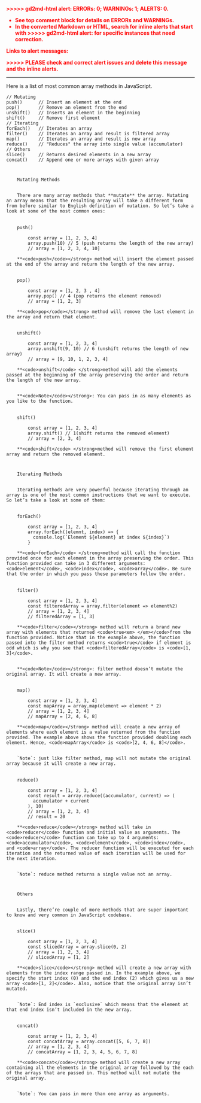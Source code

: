 <!-- Output copied to clipboard! -->

<!-----
NEW: Check the "Suppress top comment" option to remove this info from the output.

Conversion time: 0.477 seconds.


Using this Markdown file:

1. Paste this output into your source file.
2. See the notes and action items below regarding this conversion run.
3. Check the rendered output (headings, lists, code blocks, tables) for proper
   formatting and use a linkchecker before you publish this page.

Conversion notes:

* Docs to Markdown version 1.0β30
* Thu Jul 15 2021 01:06:27 GMT-0700 (PDT)
* Source doc: Untitled document

WARNING:
You have 3 H1 headings. You may want to use the "H1 -> H2" option to demote all headings by one level.

----->


<p style="color: red; font-weight: bold">>>>>>  gd2md-html alert:  ERRORs: 0; WARNINGs: 1; ALERTS: 0.</p>
<ul style="color: red; font-weight: bold"><li>See top comment block for details on ERRORs and WARNINGs. <li>In the converted Markdown or HTML, search for inline alerts that start with >>>>>  gd2md-html alert:  for specific instances that need correction.</ul>

<p style="color: red; font-weight: bold">Links to alert messages:</p>
<p style="color: red; font-weight: bold">>>>>> PLEASE check and correct alert issues and delete this message and the inline alerts.<hr></p>


Here is a list of most common array methods in JavaScript.


```
// Mutating
push()      // Insert an element at the end
pop()       // Remove an element from the end
unshift()   // Inserts an element in the beginning
shift()     // Remove first element
// Iterating
forEach()   // Iterates an array
filter()    // Iterates an array and result is filtered array
map()       // Iterates an array and result is new array
reduce()    // "Reduces" the array into single value (accumulator)
// Others
slice()     // Returns desired elements in a new array
concat()    // Append one or more arrays with given array
```



# 
        Mutating Methods


        There are many array methods that **mutate** the array. Mutating an array means that the resulting array will take a different form from before similar to English definition of mutation. So let’s take a look at some of the most common ones:


## 
        push()


```
        const array = [1, 2, 3, 4]
        array.push(10) // 5 (push returns the length of the new array)
        // array = [1, 2, 3, 4, 10]
```



        **<code>push</code></strong> method will insert the element passed at the end of the array and return the length of the new array.


## 
        pop()


```
        const array = [1, 2, 3 , 4]
        array.pop() // 4 (pop returns the element removed)
        // array = [1, 2, 3]
```



        **<code>pop</code></strong> method will remove the last element in the array and return that element.


## 
        unshift()


```
        const array = [1, 2, 3, 4]
        array.unshift(9, 10) // 6 (unshift returns the length of new array)
        // array = [9, 10, 1, 2, 3, 4]
```



        **<code>unshift</code> </strong>method will add the elements passed at the beginning of the array preserving the order and return the length of the new array.


        **<code>Note</code></strong>: You can pass in as many elements as you like to the function.


## 
        shift()


```
        const array = [1, 2, 3, 4]
        array.shift() // 1(shift returns the removed element)
        // array = [2, 3, 4]
```



        **<code>shift</code> </strong>method will remove the first element array and return the removed element.


# 
        Iterating Methods


        Iterating methods are very powerful because iterating through an array is one of the most common instructions that we want to execute. So let’s take a look at some of them:


## 
        forEach()


```
        const array = [1, 2, 3, 4]
        array.forEach((elemnt, index) => {
          console.log(`Element ${element} at index ${index}`)
        }
```



        **<code>forEach</code> </strong>method will call the function provided once for each element in the array preserving the order. This function provided can take in 3 different arguments: <code>element</code>, <code>index</code>, <code>array</code>. Be sure that the order in which you pass these parameters follow the order.


## 
        filter()


```
        const array = [1, 2, 3, 4]
        const filteredArray = array.filter(element => element%2)
        // array = [1, 2, 3, 4]
        // filteredArray = [1, 3]
```



        **<code>filter</code></strong> method will return a brand new array with elements that returned <code>true<em> </em></code>from the function provided. Notice that in the example above, the function passed into the filter method returns <code>true</code> if element is odd which is why you see that <code>filteredArray</code> is <code>[1, 3]</code>.


        **<code>Note</code></strong>: filter method doesn’t mutate the original array. It will create a new array.


## 
        map()


```
        const array = [1, 2, 3, 4]
        const mapArray = array.map(element => element * 2)
        // array = [1, 2, 3, 4]
        // mapArray = [2, 4, 6, 8]
```



        **<code>map</code></strong> method will create a new array of elements where each element is a value returned from the function provided. The example above shows the function provided doubling each element. Hence, <code>mapArray</code> is <code>[2, 4, 6, 8]</code>.


        `Note`: just like filter method, map will not mutate the original array because it will create a new array.


## 
        reduce()


```
        const array = [1, 2, 3, 4]
        const result = array.reduce((accumulator, current) => (
          accumulator + current
        ), 10)
        // array = [1, 2, 3, 4]
        // result = 20
```



        **<code>reduce</code></strong> method will take in <code>reducer</code> function and initial value as arguments. The <code>reducer</code> function can take up to 4 arguments: <code>accumulator</code>, <code>element</code>, <code>index</code>, and <code>array</code>. The reducer function will be executed for each iteration and the returned value of each iteration will be used for the next iteration.


        `Note`: reduce method returns a single value not an array.


# 
        Others


        Lastly, there’re couple of more methods that are super important to know and very common in JavaScript codebase.


## 
        slice()


```
        const array = [1, 2, 3, 4]
        const slicedArray = array.slice(0, 2)
        // array = [1, 2, 3, 4]
        // slicedArray = [1, 2]
```



        **<code>slice</code></strong> method will create a new array with elements from the index range passed in. In the example above, we specify the start index (0) and the end index (2) which gives us a new array <code>[1, 2]</code>. Also, notice that the original array isn’t mutated.


        `Note`: End index is `exclusive` which means that the element at that end index isn’t included in the new array.


## 
        concat()


```
        const array = [1, 2, 3, 4]
        const concatArray = array.concat([5, 6, 7, 8])
        // array = [1, 2, 3, 4]
        // concatArray = [1, 2, 3, 4, 5, 6, 7, 8]
```



        **<code>concat</code></strong> method will create a new array containing all the elements in the original array followed by the each of the arrays that are passed in. This method will not mutate the original array.


        `Note`: You can pass in more than one array as arguments.
